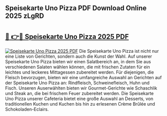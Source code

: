 ## Speisekarte Uno Pizza PDF Download Online 2025 zLgRD

# <h2><a href="http://gc69ebp.nevu.top/?p=Speisekarte+Uno+Pizza">🔗 👉🔴 Speisekarte Uno Pizza 2025 PDF</a></h2>

[![Speisekarte Uno Pizza 2025 PDF](https://i.imgur.com/dBaPXMq.png)](http://gc69ebp.nevu.top/?p=Speisekarte+Uno+Pizza)
Die Speisekarte Uno Pizza ist nicht nur eine Liste von Gerichten, sondern auch die Kunst der Wahl. Auf unserer Speisekarte Uno Pizza bieten wir einen Salatbereich an, in dem Sie aus verschiedenen Salaten wählen können, die mit frischen Zutaten für ein leichtes und leckeres Mittagessen zubereitet werden. Für diejenigen, die Fleisch bevorzugen, bieten wir eine umfangreiche Auswahl an Gerichten auf der Speisekarte Uno Pizza an: Rindfleisch, Schweinefleisch, Huhn und Fisch. Unseren Auserwählten bieten wir Gourmet-Gerichte wie Schaschlik und Steak an, die bei frischem Feuer zubereitet werden. Die Speisekarte Uno Pizza unserer Cafeteria bietet eine große Auswahl an Desserts, von traditionellen Kuchen und Kuchen bis hin zu erlesenen Crème Brûlée und Schokoladen-Eclairs.
